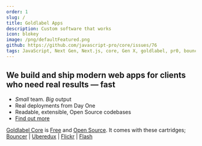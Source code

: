 ```yaml
---
order: 1
slug: /
title: Goldlabel Apps
description: Custom software that works
icon: blokey
image: /png/defaultFeatured.png
github: https://github.com/javascript-pro/core/issues/76
tags: JavaScript, Next Gen, Next.js, core, Gen X, goldlabel, pr0, bouncer, AI Prompt Engineering, ChatGPT, OpenAI, Singularity, Frontend, Vanilla JS, TypeScript, React, Angular, Vue, Material UI, MUI, Flash, Server Side JavaScript, Node, Gatsby, NextJS, Headless CMS
---
```


## We build and ship modern web apps for clients who need real results — fast

- _Small_ team. _Big_ output
- Real deployments from Day One
- Readable, extensible, Open Source codebases
- [Find out more](/work/company)

[Goldlabel Core](/free/core) is [Free](/free) and [Open Source](/free/open-source). It comes with these cartridges;  
[Bouncer](/free/bouncer) | [Uberedux](/free/uberedux) | [Flickr](/balance/flickr) | [Flash](/free/flash)
